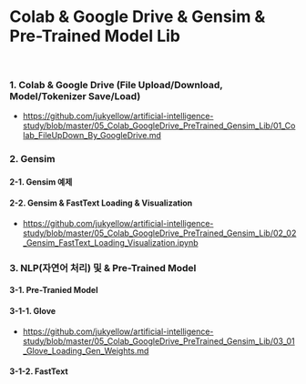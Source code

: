 # Colab & Google Drive & Gensim & Pre-Trained Model Lib
<br>

### 1. Colab & Google Drive (File Upload/Download, Model/Tokenizer Save/Load)
- https://github.com/jukyellow/artificial-intelligence-study/blob/master/05_Colab_GoogleDrive_PreTrained_Gensim_Lib/01_Colab_FileUpDown_By_GoogleDrive.md

### 2. Gensim

#### 2-1. Gensim 예제

#### 2-2. Gensim & FastText Loading & Visualization
- https://github.com/jukyellow/artificial-intelligence-study/blob/master/05_Colab_GoogleDrive_PreTrained_Gensim_Lib/02_02_Gensim_FastText_Loading_Visualization.ipynb

### 3. NLP(자연어 처리) 및 & Pre-Trained Model

#### 3-1. Pre-Tranied Model

#### 3-1-1. Glove
- https://github.com/jukyellow/artificial-intelligence-study/blob/master/05_Colab_GoogleDrive_PreTrained_Gensim_Lib/03_01_Glove_Loading_Gen_Weights.md

#### 3-1-2. FastText
